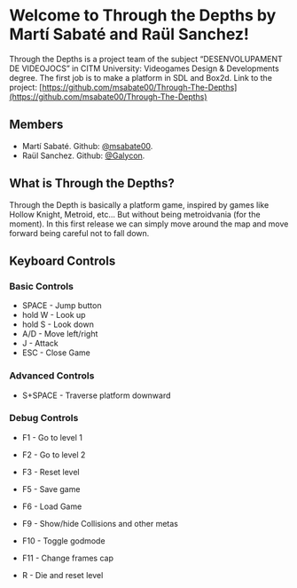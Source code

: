 # Welcome to Through the Depths by Martí Sabaté and Raül Sanchez!

Through the Depths is a project team of the subject “DESENVOLUPAMENT DE VIDEOJOCS” in CITM University: Videogames Design & Developments degree. The first job is to make a platform in SDL and Box2d.
Link to the project: [https://github.com/msabate00/Through-The-Depths](https://github.com/msabate00/Through-The-Depths)


## Members

-   Martí Sabaté. Github:  [@msabate00](https://github.com/msabate00). 
-   Raül Sanchez. Github:  [@Galycon](https://github.com/Galycon). 


## What is Through the Depths?
Through the Depth is basically a platform game, inspired by games like Hollow Knight, Metroid, etc... But without being metroidvania (for the moment).
In this first release we can simply move around the map and move forward being careful not to fall down.

## Keyboard Controls
### Basic Controls
 - SPACE - Jump button
 - hold W - Look up
 - hold S - Look down
 - A/D - Move left/right
 - J - Attack
 - ESC - Close Game

 ### Advanced Controls
 - S+SPACE - Traverse platform downward


### Debug Controls

 - F1 - Go to level 1
 - F2 - Go to level 2
 - F3 - Reset level

 - F5 - Save game
 - F6 - Load Game

 - F9 - Show/hide Collisions and other metas
 - F10 - Toggle godmode
 - F11 - Change frames cap
 - R - Die and reset level
